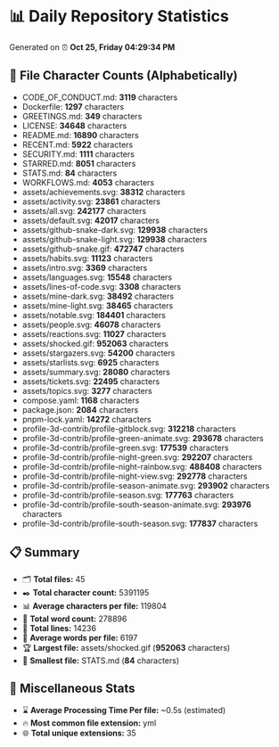 # 📊 Daily Repository Statistics
Generated on ⏰ **Oct 25, Friday 04:29:34 PM**

## 📂 File Character Counts (Alphabetically)
- CODE_OF_CONDUCT.md: **3119** characters
- Dockerfile: **1297** characters
- GREETINGS.md: **349** characters
- LICENSE: **34648** characters
- README.md: **16890** characters
- RECENT.md: **5922** characters
- SECURITY.md: **1111** characters
- STARRED.md: **8051** characters
- STATS.md: **84** characters
- WORKFLOWS.md: **4053** characters
- assets/achievements.svg: **38312** characters
- assets/activity.svg: **23861** characters
- assets/all.svg: **242177** characters
- assets/default.svg: **42017** characters
- assets/github-snake-dark.svg: **129938** characters
- assets/github-snake-light.svg: **129938** characters
- assets/github-snake.gif: **472747** characters
- assets/habits.svg: **11123** characters
- assets/intro.svg: **3369** characters
- assets/languages.svg: **15548** characters
- assets/lines-of-code.svg: **3308** characters
- assets/mine-dark.svg: **38492** characters
- assets/mine-light.svg: **38465** characters
- assets/notable.svg: **184401** characters
- assets/people.svg: **46078** characters
- assets/reactions.svg: **11027** characters
- assets/shocked.gif: **952063** characters
- assets/stargazers.svg: **54200** characters
- assets/starlists.svg: **6925** characters
- assets/summary.svg: **28080** characters
- assets/tickets.svg: **22495** characters
- assets/topics.svg: **3277** characters
- compose.yaml: **1168** characters
- package.json: **2084** characters
- pnpm-lock.yaml: **14272** characters
- profile-3d-contrib/profile-gitblock.svg: **312218** characters
- profile-3d-contrib/profile-green-animate.svg: **293678** characters
- profile-3d-contrib/profile-green.svg: **177539** characters
- profile-3d-contrib/profile-night-green.svg: **292207** characters
- profile-3d-contrib/profile-night-rainbow.svg: **488408** characters
- profile-3d-contrib/profile-night-view.svg: **292778** characters
- profile-3d-contrib/profile-season-animate.svg: **293902** characters
- profile-3d-contrib/profile-season.svg: **177763** characters
- profile-3d-contrib/profile-south-season-animate.svg: **293976** characters
- profile-3d-contrib/profile-south-season.svg: **177837** characters

## 📋 Summary
- 🗂️ **Total files:** 45
- ✒️ **Total character count:** 5391195
- 📊 **Average characters per file:** 119804
- 📝 **Total word count:** 278896
- 🧾 **Total lines:** 14236
- 📐 **Average words per file:** 6197
- 🏆 **Largest file:** assets/shocked.gif (**952063** characters)
- 🥉 **Smallest file:** STATS.md (**84** characters)

## 🌟 Miscellaneous Stats
- ⌛ **Average Processing Time Per file:** ~0.5s (estimated)
- 🔥 **Most common file extension:** yml
- 🌐 **Total unique extensions:** 35

